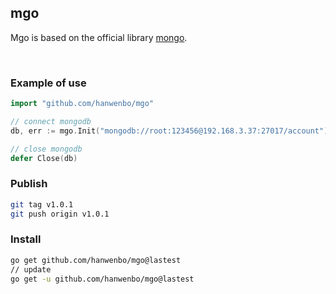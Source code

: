 ## mgo

Mgo is based on the official library [mongo](https://github.com/mongodb/mongo-go-driver).

<br>

### Example of use

```go
import "github.com/hanwenbo/mgo"

// connect mongodb
db, err := mgo.Init("mongodb://root:123456@192.168.3.37:27017/account")

// close mongodb
defer Close(db)
```


### Publish

```bash
git tag v1.0.1
git push origin v1.0.1
```

### Install
```bash
go get github.com/hanwenbo/mgo@lastest
// update
go get -u github.com/hanwenbo/mgo@lastest
```